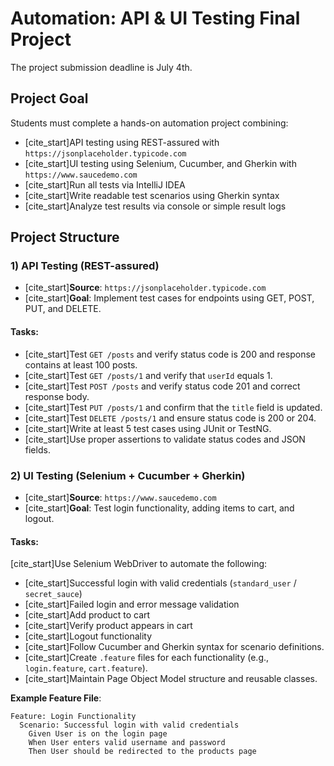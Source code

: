 # Automation: API & UI Testing Final Project

The project submission deadline is July 4th.

## Project Goal
Students must complete a hands-on automation project combining:
* [cite_start]API testing using REST-assured with `https://jsonplaceholder.typicode.com` 
* [cite_start]UI testing using Selenium, Cucumber, and Gherkin with `https://www.saucedemo.com` 
* [cite_start]Run all tests via IntelliJ IDEA 
* [cite_start]Write readable test scenarios using Gherkin syntax 
* [cite_start]Analyze test results via console or simple result logs 

## Project Structure

### 1) API Testing (REST-assured)
* [cite_start]**Source**: `https://jsonplaceholder.typicode.com` 
* [cite_start]**Goal**: Implement test cases for endpoints using GET, POST, PUT, and DELETE. 

#### Tasks:
* [cite_start]Test `GET /posts` and verify status code is 200 and response contains at least 100 posts. 
* [cite_start]Test `GET /posts/1` and verify that `userId` equals 1. 
* [cite_start]Test `POST /posts` and verify status code 201 and correct response body. 
* [cite_start]Test `PUT /posts/1` and confirm that the `title` field is updated. 
* [cite_start]Test `DELETE /posts/1` and ensure status code is 200 or 204. 
* [cite_start]Write at least 5 test cases using JUnit or TestNG. 
* [cite_start]Use proper assertions to validate status codes and JSON fields. 

### 2) UI Testing (Selenium + Cucumber + Gherkin)
* [cite_start]**Source**: `https://www.saucedemo.com` 
* [cite_start]**Goal**: Test login functionality, adding items to cart, and logout. 

#### Tasks:
[cite_start]Use Selenium WebDriver to automate the following: 
* [cite_start]Successful login with valid credentials (`standard_user` / `secret_sauce`) 
* [cite_start]Failed login and error message validation 
* [cite_start]Add product to cart 
* [cite_start]Verify product appears in cart 
* [cite_start]Logout functionality 
* [cite_start]Follow Cucumber and Gherkin syntax for scenario definitions. 
* [cite_start]Create `.feature` files for each functionality (e.g., `login.feature`, `cart.feature`). 
* [cite_start]Maintain Page Object Model structure and reusable classes. 

**Example Feature File**:
```gherkin
Feature: Login Functionality
  Scenario: Successful login with valid credentials
    Given User is on the login page
    When User enters valid username and password
    Then User should be redirected to the products page
